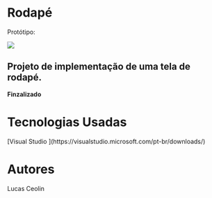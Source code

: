 <head> <h1> <b> Rodapé </b> </h1> </head>

Protótipo: 

<image src="https://uidesigndaily.com/posts/figma-footer-dark-mode-day-1521">

<h2> Projeto de implementação de uma tela de rodapé. </h2>

<b> Finzalizado </b>

<h1> <b> Tecnologias Usadas </b> </h1>
[Visual Studio ](https://visualstudio.microsoft.com/pt-br/downloads/)

<h1> <b> Autores </b> </h1>
Lucas Ceolin 
